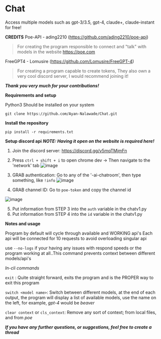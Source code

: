 # Chat
Access multiple models such as gpt-3/3.5, gpt-4, claude+, claude-instant for free!


**CREDITS**
Poe-API  - ading2210 (https://github.com/ading2210/poe-api)  

> For creating the program responsible to connect and "talk" with models in the website https://poe.com

FreeGPT4 - Lomusire (https://github.com/Lomusire/FreeGPT-4)

> For creating a program capable to create tokens, They also own a very cool discord server, I would recommend joining it!

***Thank you very much for your contributions!***



**Requirements and setup**

Python3 Should be installed on your system

```
git clone https://github.com/Ayan-Nalawade/Chat.git
```
**Install the repository**
```
pip install -r requirements.txt
```

**Setup discord api**
***NOTE: Having it open on the website is required here!***

1. Join the discord server: https://discord.gg/v5mqTMjmFn

3. Press `ctrl + shift + i` to open chrome dev -> Then navigate to the 'network' tab
![image](https://github.com/Ayan-Nalawade/Chat/assets/108238535/70cfdb6b-b052-4f21-a9bb-e8a0384bf433)

3. GRAB authentication: Go to any of the '-ai-chatroom', then type something, like `!info`
![image](https://github.com/Ayan-Nalawade/Chat/assets/108238535/441e3306-fa8b-42b3-9dde-dda0566585b5)

4. GRAB channel ID: Go to `poe-token` and copy the channel id

![image](https://github.com/Ayan-Nalawade/Chat/assets/108238535/71fee924-d88b-4921-b734-8be15aac9df5)

5. Put information from STEP 3 into the `auth` variable in the chatv1.py
6. Put information from STEP 4 into the `id` variable in the chatv1.py

**Notes and usage**

Program by default will cycle through available and WORKING api's
Each api will be connected for 10 requests to avoid overloading singular api

use `--no-logs` if your having any issues with respond speeds or the program working at all..This command prevents context between different models/api's

*In-cli commands*

`exit` : Quite straight forward, exits the program and is the PROPER way to exit this program

`switch <model name>`: Switch between different models, at the end of each output, the program will display a list of available models, use the name on the left, for example, *gpt-4* would be *beaver*

`clear context` or `cls_context`: Remove any sort of context; from local files, and from *poe*

***If you have any further questions, or suggestions, feel free to create a thread*** 
